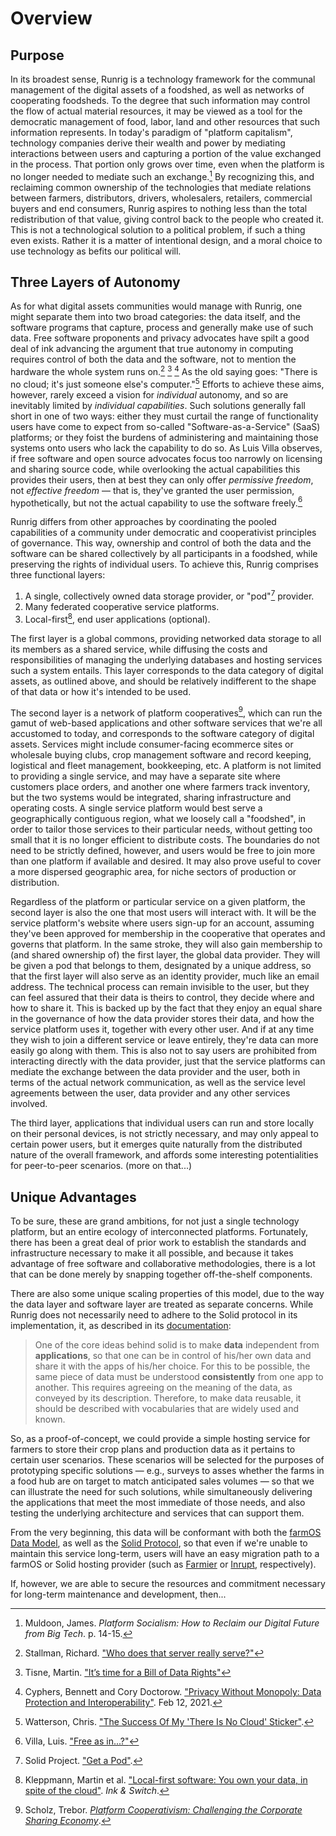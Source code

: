 # Overview
## Purpose
In its broadest sense, Runrig is a technology framework for the communal management of the digital assets of a foodshed, as well as networks of cooperating foodsheds. To the degree that such information may control the flow of actual material resources, it may be viewed as a tool for the democratic management of food, labor, land and other resources that such information represents. In today's paradigm of "platform capitalism", technology companies derive their wealth and power by mediating interactions between users and capturing a portion of the value exchanged in the process. That portion only grows over time, even when the platform is no longer needed to mediate such an exchange.[^1] By recognizing this, and reclaiming common ownership of the technologies that mediate relations between farmers, distributors, drivers, wholesalers, retailers, commercial buyers and end consumers, Runrig aspires to nothing less than the total redistribution of that value, giving control back to the people who created it. This is not a technological solution to a political problem, if such a thing even exists. Rather it is a matter of intentional design, and a moral choice to use technology as befits our political will.

## Three Layers of Autonomy
As for what digital assets communities would manage with Runrig, one might separate them into two broad categories: the data itself, and the software programs that capture, process and generally make use of such data. Free software proponents and privacy advocates have spilt a good deal of ink advancing the argument that true autonomy in computing requires control of both the data and the software, not to mention the hardware the whole system runs on.[^2] [^3] [^4] As the old saying goes: "There is no cloud; it's just someone else's computer."[^5] Efforts to achieve these aims, however, rarely exceed a vision for _individual_ autonomy, and so are inevitably limited by _individual capabilities_. Such solutions generally fall short in one of two ways: either they must curtail the range of functionality users have come to expect from so-called "Software-as-a-Service" (SaaS) platforms; or they foist the burdens of administering and maintaining those systems onto users who lack the capability to do so. As Luis Villa observes, if free software and open source advocates focus too narrowly on licensing and sharing source code, while overlooking the actual capabilities this provides their users, then at best they can only offer _permissive freedom_, not _effective freedom_ — that is, they've granted the user permission, hypothetically, but not the actual capability to use the software freely.[^6]

Runrig differs from other approaches by coordinating the pooled capabilities of a community under democratic and cooperativist principles of governance. This way, ownership and control of both the data and the software can be shared collectively by all participants in a foodshed, while preserving the rights of individual users. To achieve this, Runrig comprises three functional layers:

1. A single, collectively owned data storage provider, or "pod"[^7] provider.
2. Many federated cooperative service platforms.
3. Local-first[^8], end user applications (optional).
<!-- TODO: Is this third layer necessary? -->

The first layer is a global commons, providing networked data storage to all its members as a shared service, while diffusing the costs and responsibilities of managing the underlying databases and hosting services such a system entails. This layer corresponds to the data category of digital assets, as outlined above, and should be relatively indifferent to the shape of that data or how it's intended to be used.

The second layer is a network of platform cooperatives[^9], which can run the gamut of web-based applications and other software services that we're all accustomed to today, and corresponds to the software category of digital assets. Services might include consumer-facing ecommerce sites or wholesale buying clubs, crop management software and record keeping, logistical and fleet management, bookkeeping, etc. A platform is not limited to providing a single service, and may have a separate site where customers place orders, and another one where farmers track inventory, but the two systems would be integrated, sharing infrastructure and operating costs. A single service platform would best serve a geographically contiguous region, what we loosely call a "foodshed", in order to tailor those services to their particular needs, without getting too small that it is no longer efficient to distribute costs. The boundaries do not need to be strictly defined, however, and users would be free to join more than one platform if available and desired. It may also prove useful to cover a more dispersed geographic area, for niche sectors of production or distribution.

Regardless of the platform or particular service on a given platform, the second layer is also the one that most users will interact with. It will be the service platform's website where users sign-up for an account, assuming they've been approved for membership in the cooperative that operates and governs that platform. In the same stroke, they will also gain membership to (and shared ownership of) the first layer, the global data provider. They will be given a pod that belongs to them, designated by a unique address, so that the first layer will also serve as an identity provider, much like an email address. The technical process can remain invisible to the user, but they can feel assured that their data is theirs to control, they decide where and how to share it. This is backed up by the fact that they enjoy an equal share in the governance of how the data provider stores their data, and how the service platform uses it, together with every other user. And if at any time they wish to join a different service or leave entirely, they're data can more easily go along with them. This is also not to say users are prohibited from interacting directly with the data provider, just that the service platforms can mediate the exchange between the data provider and the user, both in terms of the actual network communication, as well as the service level agreements between the user, data provider and any other services involved.

The third layer, applications that individual users can run and store locally on their personal devices, is not strictly necessary, and may only appeal to certain power users, but it emerges quite naturally from the distributed nature of the overall framework, and affords some interesting potentialities for peer-to-peer scenarios. (more on that...)

## Unique Advantages
To be sure, these are grand ambitions, for not just a single technology platform, but an entire ecology of interconnected platforms. Fortunately, there has been a great deal of prior work to establish the standards and infrastructure necessary to make it all possible, and because it takes advantage of free software and collaborative methodologies, there is a lot that can be done merely by snapping together off-the-shelf components.

There are also some unique scaling properties of this model, due to the way the data layer and software layer are treated as separate concerns. While Runrig does not necessarily need to adhere to the Solid protocol in its implementation, it, as described in its [documentation](https://solidproject.org/developers/vocabularies):

> One of the core ideas behind solid is to make __data__ independent from __applications__, so that one can be in control of his/her own data and share it with the apps of his/her choice. For this to be possible, the same piece of data must be understood __consistently__ from one app to another. This requires agreeing on the meaning of the data, as conveyed by its description. Therefore, to make data reusable, it should be described with vocabularies that are widely used and known.

So, as a proof-of-concept, we could provide a simple hosting service for farmers to store their crop plans and production data as it pertains to certain user scenarios. These scenarios will be selected for the purposes of prototyping specific solutions — e.g., surveys to asses whether the farms in a food hub are on target to match anticipated sales volumes — so that we can illustrate the need for such solutions, while simultaneously delivering the applications that meet the most immediate of those needs, and also testing the underlying architecture and services that can support them.

From the very beginning, this data will be conformant with both the [farmOS Data Model](https://farmos.org/model/), as well as the [Solid Protocol](https://solidproject.org/TR/protocol), so that even if we're unable to maintain this service long-term, users will have an easy migration path to a farmOS or Solid hosting provider (such as [Farmier](https://farmier.com/) or [Inrupt](https://start.inrupt.com/), respectively).

If, however, we are able to secure the resources and commitment necessary for long-term maintenance and development, then...

[^1]: Muldoon, James. _Platform Socialism: How to Reclaim our Digital Future from Big Tech_. p. 14-15.
[^2]: Stallman, Richard. ["Who does that server really serve?"](https://www.gnu.org/philosophy/who-does-that-server-really-serve.en.html)
[^3]: Tisne, Martin. ["It’s time for a Bill of Data Rights"](https://www.technologyreview.com/2018/12/14/138615/its-time-for-a-bill-of-data-rights/)
[^4]: Cyphers, Bennett and Cory Doctorow. ["Privacy Without Monopoly: Data Protection and Interoperability"](https://www.eff.org/wp/interoperability-and-privacy). Feb 12, 2021.
[^5]: Watterson, Chris. ["The Success Of My 'There Is No Cloud' Sticker"](https://www.chriswatterston.com/article/success-of-my-there-is-no-cloud-sticker).
[^6]: Villa, Luis. ["Free as in...?"](https://lu.is/blog/2016/03/23/free-as-in-my-libreplanet-2016-talk/)
[^7]: Solid Project. ["Get a Pod"](https://solidproject.org/users/get-a-pod).
[^8]: Kleppmann, Martin et al. ["Local-first software: You own your data, in spite of the cloud"](https://www.inkandswitch.com/local-first/). _Ink & Switch_.
[^9]: Scholz, Trebor. [_Platform Cooperativism: Challenging the Corporate Sharing Economy_](https://rosalux.nyc/platform-cooperativism-2/).
